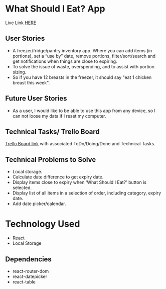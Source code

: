 # What Should I Eat? App

Live Link [HERE](vast-pets.surge.sh)
## User Stories
* A freezer/fridge/pantry inventory app. Where you can add items (in portions), set a “use by” date, remove portions, filter/sort/search and get notifications when things are close to expiring.
* To solve the issue of waste, overspending,  and to assist with portion sizing. 
* So if you have 12 breasts in the freezer, it should say "eat 1 chicken breast this week".

## Future User Stories
* As a user, I would like to be able to use this app from any device, so I can not loose my data if I reset my computer. 

## Technical Tasks/ Trello Board
[Trello Board link](https://trello.com/b/evmWHjQg/what-should-i-eat) with associated ToDo/Doing/Done and Technical Tasks.

## Technical Problems to Solve
* Local storage.
* Calculate date difference to get expiry date.
* Display items close to expiry when 'What Should I Eat?' button is selected. 
* Display list of all items in a selection of order, including category, expiry date. 
* Add date picker/calendar.

# Technology Used
* React
* Local Storage

## Dependencies
* react-router-dom
* react-datepicker
* react-table
